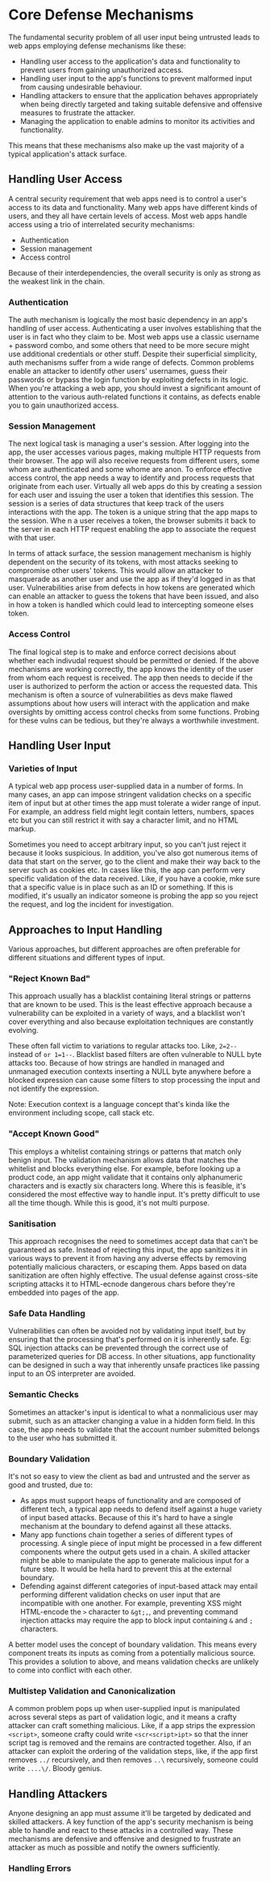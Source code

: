 # Core Defense Mechanisms

The fundamental security problem of all user input being untrusted leads to web apps employing defense mechanisms like these:

- Handling user access to the application's data and functionality to prevent users from gaining unauthorized access.
- Handling user input to the app's functions to prevent malformed input from causing undesirable behaviour.
- Handling attackers to ensure that the application behaves appropriately when being directly targeted and taking suitable defensive and offensive measures to frustrate the attacker.
- Managing the application to enable admins to monitor its activities and functionality.

This means that these mechanisms also make up the vast majority of a typical application's attack surface.

## Handling User Access

A central security requirement that web apps need is to control a user's access to its data and functionality. Many web apps have different kinds of users, and they all have certain levels of access. Most web apps handle access using a trio of interrelated security mechanisms:

- Authentication
- Session management
- Access control

Because of their interdependencies, the overall security is only as strong as the weakest link in the chain.

### Authentication

The auth mechanism is logically the most basic dependency in an app's handling of user access. Authenticating a user involves establishing that the user is in fact who they claim to be. Most web apps use a classic username + password combo, and some others that need to be more secure might use additional credentials or other stuff. Despite their superficial simplicity, auth mechanisms suffer from a wide range of defects. Common problems enable an attacker to identify other users' usernames, guess their passwords or bypass the login function by exploiting defects in its logic. When you're attacking a web app, you should invest a significant amount of attention to the various auth-related functions it contains, as defects enable you to gain unauthorized access.

### Session Management

The next logical task is managing a user's session. After logging into the app, the user accesses various pages, making multiple HTTP requests from their browser. The app will also receive requests from different users, some whom are authenticated and some whome are anon. To enforce effective access control, the app needs a way to identify and process requests that originate from each user.
Virtually all web apps do this by creating a session for each user and issuing the user a token that identifies this session. The session is a series of data structures that keep track of the users interactions with the app. The token is a unique string that the app maps to the session. Whe n a user receives a token, the browser submits it back to the server in each HTTP request enabling the app to associate the request with that user.

In terms of attack surface, the session management mechanism is highly dependent on the security of its tokens, with most attacks seeking to compromise other users' tokens. This would allow an attacker to masquerade as another user and use the app as if they'd logged in as that user. Vulnerabilities arise from defects in how tokens are generated which can enable an attacker to guess the tokens that have been issued, and also in how a token is handled which could lead to intercepting someone elses token.

### Access Control

The final logical step is to make and enforce correct decisions about whether each indivudal request should be permitted or denied. If the above mechanisms are working correctly, the app knows the identity of the user from whom each request is received. The app then needs to decide if the user is authorized to perform the action or access the requested data. This mechanism is often a source of vulnerabilities as devs make flawed assumptions about how users will interact with the application and make oversights by omitting access control checks from some functions. Probing for these vulns can be tedious, but they're always a worthwhile investment.

## Handling User Input

### Varieties of Input

A typical web app process user-supplied data in a number of forms. In many cases, an app can impose stringent validation checks on a specific item of input but at other times the app must tolerate a wider range of input. For example, an address field might legit contain letters, numbers, spaces etc but you can still restrict it with say a character limit, and no HTML markup.

Sometimes you need to accept arbitrary input, so you can't just reject it because it looks suspicious. In addition, you've also got numerous items of data that start on the server, go to the client and make their way back to the server such as cookies etc. In cases like this, the app can perform very specific validation of the data received. Like, if you have a cookie, mke sure that a specific value is in place such as an ID or something. If this is modified, it's usually an indicator someone is probing the app so you reject the request, and log the incident for investigation.

## Approaches to Input Handling

Various approaches, but different approaches are often preferable for different situations and different types of input.

### "Reject Known Bad"

This approach usually has a blacklist containing literal strings or patterns that are known to be used. This is the least effective approach because a vulnerability can be exploited in a variety of ways, and a blacklist won't cover everything and also because exploitation techniques are constantly evolving.

These often fall victim to variations to regular attacks too. Like, `2=2--` instead of `or 1=1--`. Blacklist based filters are often vulnerable to NULL byte attacks too. Because of how strings are handled in managed and unmanaged execution contexts inserting a NULL byte anywhere before a blocked expression can cause some filters to stop processing the input and not identify the expression.

Note: Execution context is a language concept that's kinda like the environment including scope, call stack etc.

### "Accept Known Good"

This employs a whitelist containing strings or patterns that match only benign input. The validation mechanism allows data that matches the whitelist and blocks everything else. For example, before looking up a product code, an app might validate that it contains only alphanumeric characters and is exactly six characters long. Where this is feasible, it's considered the most effective way to handle input. It's pretty difficult to use all the time though. While this is good, it's not multi purpose.

### Sanitisation

This approach recognises the need to sometimes accept data that can't be guaranteed as safe. Instead of rejecting this input, the app sanitizes it in various ways to prevent it from having any adverse effects by removing potentially malicious characters, or escaping them. Apps based on data sanitization are often highly effective. The usual defense against cross-site scripting attacks it to HTML-ecnode dangerous chars before they're embedded into pages of the app.

### Safe Data Handling

Vulnerabilities can often be avoided not by validating input itself, but by ensuring that the processing that's performed on it is inherently safe. Eg: SQL injection attacks can be prevented through the correct use of parameterized queries for DB access. In other situations, app functionality can be designed in such a way that inherently unsafe practices like passing input to an OS interpreter are avoided.

### Semantic Checks

Sometimes an attacker's input is identical to what a nonmalicious user may submit, such as an attacker changing a value in a hidden form field. In this case, the app needs to validate that the account number submitted belongs to the user who has submitted it.

### Boundary Validation

It's not so easy to view the client as bad and untrusted and the server as good and trusted, due to:

- As apps must support heaps of functionality and are composed of different tech, a typical app needs to defend itself against a huge variety of input based attacks. Because of this it's hard to have a single mechanism at the boundary to defend against all these attacks.
- Many app functions chain together a series of different types of processing. A single piece of input might be processed in a few different components where the output gets used in a chain. A skilled attacker might be able to manipulate the app to generate malicious input for a future step. It would be hella hard to prevent this at the external boundary.
- Defending against different categories of input-based attack may entail performing different validation checks on user input that are incompatible with one another. For example, preventing XSS might HTML-encode the `>` character to `&gt;,`, and preventing command injection attacks may require the app to block input containing `&` and `;` characters.

A better model uses the concept of boundary validation. This means every component treats its inputs as coming from a potentially malicious source. This provides a solution to above, and means validation checks are unlikely to come into conflict with each other.

### Multistep Validation and Canonicalization

A common problem pops up when user-supplied input is manipulated across several steps as part of validation logic, and it means a crafty attacker can craft something malicious. Like, if a app strips the expression `<script>`, someone crafty could write `<scr<script>ipt>` so that the inner script tag is removed and the remains are contracted together. Also, if an attacker can exploit the ordering of the validation steps, like, if the app first removes `../` recursively, and then removes `..\` recursively, someone could write `....\/`. Bloody genius.

## Handling Attackers

Anyone designing an app must assume it'll be targeted by dedicated and skilled attackers. A key function of the app's security mechanism is being able to handle and react to these attacks in a controlled way. These mechanisms are defensive and offensive and designed to frustrate an attacker as much as possible and notify the owners sufficiently.

### Handling Errors
